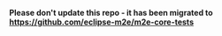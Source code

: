 **Please don't update this repo - it has been migrated to https://github.com/eclipse-m2e/m2e-core-tests**
